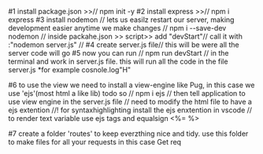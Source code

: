#1 install package.json >>// npm init -y
#2 install express >>// npm i express
#3 install nodemon // lets us easilz restart our server, making development easier anytime we make changes // npm i --save-dev nodemon // inside packahe.json >> script>> add "devStart"// call it with :"nodemon server.js" //
#4 create server.js file// this will be were all the server code will go
#5 now you can run // npm run devStart // in the terminal and work in server.js file. this will run all the code in the file server.js \*for example cosnole.log"H"

#6 to use the view we need to install a view-engine like Pug, in this case we use 'ejs'(most html a like lib) todo so // npm i ejs
// then tell application to use view engine in the server.js file
// need to modify the html file to have a ejs extention
//! for syntaxhighlighting install the ejs enxtention in vscode
// to render text variable use ejs tags and equalsign <%= %>

#7 create a folder 'routes' to keep everzthing nice and tidy. use this folder to make files for all your requests in this case Get req
